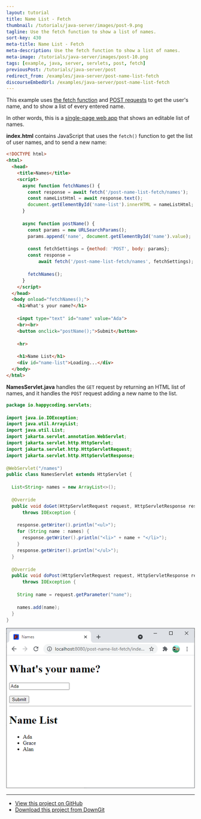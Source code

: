 ```yaml
---
layout: tutorial
title: Name List - Fetch
thumbnail: /tutorials/java-server/images/post-9.png
tagline: Use the fetch function to show a list of names.
sort-key: 430
meta-title: Name List - Fetch
meta-description: Use the fetch function to show a list of names.
meta-image: /tutorials/java-server/images/post-10.png
tags: [example, java, server, servlets, post, fetch]
previousPost: /tutorials/java-server/post
redirect_from: /examples/java-server/post-name-list-fetch
discourseEmbedUrl: /examples/java-server/post-name-list-fetch
---
```


This example uses [the fetch function](/tutorials/javascript/fetch) and [POST requests](/tutorials/java-server/post) to get the user's name, and to show a list of every entered name.

In other words, this is a [single-page web app](https://en.wikipedia.org/wiki/Single-page_application) that shows an editable list of names.

**index.html** contains JavaScript that uses the `fetch()` function to get the list of user names, and to send a new name:

```html
<!DOCTYPE html>
<html>
  <head>
    <title>Names</title>
    <script>
      async function fetchNames() {
        const response = await fetch('/post-name-list-fetch/names');
        const nameListHtml = await response.text();
        document.getElementById('name-list').innerHTML = nameListHtml;
      }

      async function postName() {
        const params = new URLSearchParams();
        params.append('name', document.getElementById('name').value);

        const fetchSettings = {method: 'POST', body: params};
        const response =
            await fetch('/post-name-list-fetch/names', fetchSettings);

        fetchNames();
      }
    </script>
  </head>
  <body onload="fetchNames();">
    <h1>What's your name?</h1>

    <input type="text" id="name" value="Ada">
    <br><br>
    <button onclick="postName();">Submit</button>

    <hr>

    <h1>Name List</h1>
    <div id="name-list">Loading...</div>
  </body>
</html>
```

**NamesServlet.java** handles the `GET` request by returning an HTML list of names, and it handles the `POST` request adding a new name to the list.

```java
package io.happycoding.servlets;

import java.io.IOException;
import java.util.ArrayList;
import java.util.List;
import jakarta.servlet.annotation.WebServlet;
import jakarta.servlet.http.HttpServlet;
import jakarta.servlet.http.HttpServletRequest;
import jakarta.servlet.http.HttpServletResponse;

@WebServlet("/names")
public class NamesServlet extends HttpServlet {

  List<String> names = new ArrayList<>();

  @Override
  public void doGet(HttpServletRequest request, HttpServletResponse response)
      throws IOException {

    response.getWriter().println("<ul>");
    for (String name : names) {
      response.getWriter().println("<li>" + name + "</li>");
    }
    response.getWriter().println("</ul>");
  }

  @Override
  public void doPost(HttpServletRequest request, HttpServletResponse response)
      throws IOException {

    String name = request.getParameter("name");

    names.add(name);
  }
}
```

![name input and list](/tutorials/java-server/images/post-11.png)

---

- [View this project on GitHub](https://github.com/KevinWorkman/HappyCoding/tree/gh-pages/tutorials/java-server/java-server-example-projects/post-name-fetch)
- [Download this project from DownGit](https://downgit.github.io/#/home?url=https://github.com/KevinWorkman/HappyCoding/tree/gh-pages/tutorials/java-server/java-server-example-projects/post-name-fetch)
